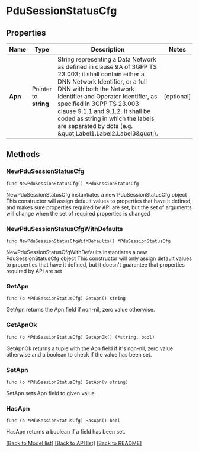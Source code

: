 # PduSessionStatusCfg

## Properties

Name | Type | Description | Notes
------------ | ------------- | ------------- | -------------
**Apn** | Pointer to **string** | String representing a Data Network as defined in clause 9A of 3GPP TS 23.003;  it shall contain either a DNN Network Identifier, or a full DNN with both the Network  Identifier and Operator Identifier, as specified in 3GPP TS 23.003 clause 9.1.1 and 9.1.2. It shall be coded as string in which the labels are separated by dots  (e.g. \&quot;Label1.Label2.Label3\&quot;).  | [optional] 

## Methods

### NewPduSessionStatusCfg

`func NewPduSessionStatusCfg() *PduSessionStatusCfg`

NewPduSessionStatusCfg instantiates a new PduSessionStatusCfg object
This constructor will assign default values to properties that have it defined,
and makes sure properties required by API are set, but the set of arguments
will change when the set of required properties is changed

### NewPduSessionStatusCfgWithDefaults

`func NewPduSessionStatusCfgWithDefaults() *PduSessionStatusCfg`

NewPduSessionStatusCfgWithDefaults instantiates a new PduSessionStatusCfg object
This constructor will only assign default values to properties that have it defined,
but it doesn't guarantee that properties required by API are set

### GetApn

`func (o *PduSessionStatusCfg) GetApn() string`

GetApn returns the Apn field if non-nil, zero value otherwise.

### GetApnOk

`func (o *PduSessionStatusCfg) GetApnOk() (*string, bool)`

GetApnOk returns a tuple with the Apn field if it's non-nil, zero value otherwise
and a boolean to check if the value has been set.

### SetApn

`func (o *PduSessionStatusCfg) SetApn(v string)`

SetApn sets Apn field to given value.

### HasApn

`func (o *PduSessionStatusCfg) HasApn() bool`

HasApn returns a boolean if a field has been set.


[[Back to Model list]](../README.md#documentation-for-models) [[Back to API list]](../README.md#documentation-for-api-endpoints) [[Back to README]](../README.md)


